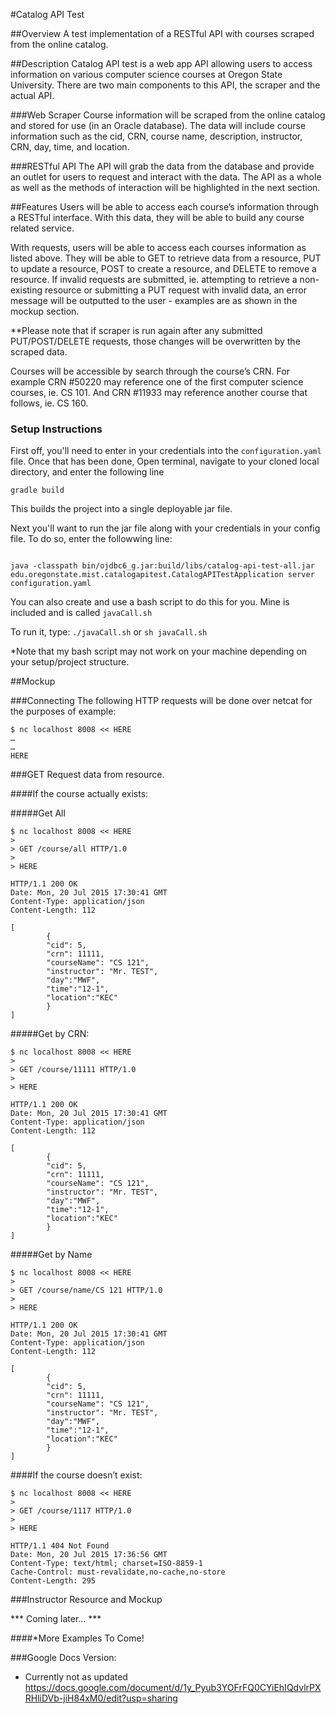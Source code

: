 #Catalog API Test

##Overview
A test implementation of a RESTful API with courses scraped from the online catalog.

##Description
Catalog API test is a web app API allowing users to access information on various computer science courses at Oregon State University.  There are two main components to this API, the scraper and the actual API.

###Web Scraper
Course information will be scraped from the online catalog and stored for use (in an Oracle database).  The data will include course information such as the cid, CRN, course name, description, instructor, CRN, day, time, and location.

###RESTful API
The API will grab the data from the database and provide an outlet for users to request and interact with the data.  The API as a whole as well as the methods of interaction will be highlighted in the next section.

##Features
Users will be able to access each course’s information through a RESTful interface.  With this data, they will be able to build any course related service.

With requests, users will be able to access each courses information as listed above.  They will be able to GET to retrieve data from a resource, PUT to update a resource, POST to create a resource, and DELETE to remove a resource.  If invalid requests are submitted, ie. attempting to retrieve a non-existing resource or submitting a PUT request with invalid data, an error message will be outputted to the user - examples are as shown in the mockup section.

**Please note that if scraper is run again after any submitted PUT/POST/DELETE requests, those changes will be overwritten by the scraped data.

Courses will be accessible by search through the course’s CRN.  For example CRN #50220 may reference one of the first computer science courses, ie. CS 101. And CRN #11933 may reference another course that follows, ie. CS 160.

### Setup Instructions

First off, you'll need to enter in your credentials into the ```configuration.yaml``` file.  Once that has been done, Open terminal, navigate to your cloned local directory, and enter the following line

```
gradle build
```

This builds the project into a single deployable jar file.

Next you'll want to run the jar file along with your credentials in your config file.  To do so, enter the followwing line:

```

java -classpath bin/ojdbc6_g.jar:build/libs/catalog-api-test-all.jar edu.oregonstate.mist.catalogapitest.CatalogAPITestApplication server configuration.yaml

```

You can also create and use a bash script to do this for you.  Mine is included and is called ```javaCall.sh```

To run it, type: ```./javaCall.sh``` or ```sh javaCall.sh```

*Note that my bash script may not work on your machine depending on your setup/project structure.

##Mockup

###Connecting
The following HTTP requests will be done over netcat for the purposes of example:

```
$ nc localhost 8008 << HERE
…
…
HERE
```

###GET
Request data from resource.

####If the course actually exists:

#####Get All
```
$ nc localhost 8008 << HERE
>
> GET /course/all HTTP/1.0
> 
> HERE

HTTP/1.1 200 OK
Date: Mon, 20 Jul 2015 17:30:41 GMT
Content-Type: application/json
Content-Length: 112

[
        {
        "cid": 5,
        "crn": 11111,
        "courseName": "CS 121",
        "instructor": "Mr. TEST",
        "day":"MWF",
        "time":"12-1",
        "location":"KEC"
        }
]
```

#####Get by CRN:
```
$ nc localhost 8008 << HERE
>
> GET /course/11111 HTTP/1.0
> 
> HERE

HTTP/1.1 200 OK
Date: Mon, 20 Jul 2015 17:30:41 GMT
Content-Type: application/json
Content-Length: 112

[
        {
        "cid": 5,
        "crn": 11111,
        "courseName": "CS 121",
        "instructor": "Mr. TEST",
        "day":"MWF",
        "time":"12-1",
        "location":"KEC"
        }
]
```

#####Get by Name
```
$ nc localhost 8008 << HERE
>
> GET /course/name/CS 121 HTTP/1.0
> 
> HERE

HTTP/1.1 200 OK
Date: Mon, 20 Jul 2015 17:30:41 GMT
Content-Type: application/json
Content-Length: 112

[
        {
        "cid": 5,
        "crn": 11111,
        "courseName": "CS 121",
        "instructor": "Mr. TEST",
        "day":"MWF",
        "time":"12-1",
        "location":"KEC"
        }
]
```

####If the course doesn’t exist:

```
$ nc localhost 8008 << HERE
>
> GET /course/1117 HTTP/1.0
>
> HERE

HTTP/1.1 404 Not Found
Date: Mon, 20 Jul 2015 17:36:56 GMT
Content-Type: text/html; charset=ISO-8859-1
Cache-Control: must-revalidate,no-cache,no-store
Content-Length: 295
```

###Instructor Resource and Mockup

*** Coming later... ***

####*More Examples To Come!

###Google Docs Version:
* Currently not as updated
https://docs.google.com/document/d/1y_Pyub3YOFrFQ0CYiEhIQdvlrPXRHliDVb-jiH84xM0/edit?usp=sharing
